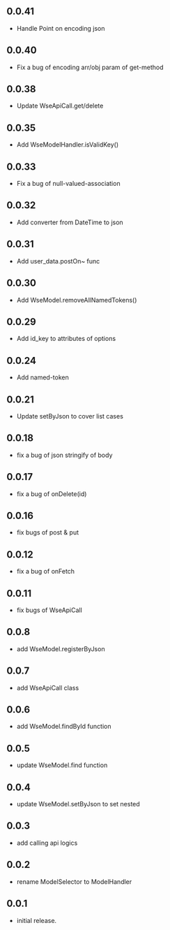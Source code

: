 ## 0.0.41
- Handle Point<num> on encoding json

## 0.0.40
- Fix a bug of encoding arr/obj param of get-method

## 0.0.38
- Update WseApiCall.get/delete

## 0.0.35
- Add WseModelHandler.isValidKey()

## 0.0.33
- Fix a bug of null-valued-association

## 0.0.32
- Add converter from DateTime to json

## 0.0.31
- Add user_data.postOn~ func

## 0.0.30
- Add WseModel.removeAllNamedTokens()

## 0.0.29
- Add id_key to attributes of options

## 0.0.24
- Add named-token

## 0.0.21
- Update setByJson to cover list cases

## 0.0.18
- fix a bug of json stringify of body

## 0.0.17
- fix a bug of onDelete(id)

## 0.0.16
- fix bugs of post & put

## 0.0.12
- fix a bug of onFetch

## 0.0.11
- fix bugs of WseApiCall

## 0.0.8
- add WseModel.registerByJson

## 0.0.7
- add WseApiCall class

## 0.0.6
- add WseModel.findById function

## 0.0.5
- update WseModel.find function

## 0.0.4
- update WseModel.setByJson to set nested 

## 0.0.3
- add calling api logics

## 0.0.2
- rename ModelSelector to ModelHandler

## 0.0.1
- initial release.
